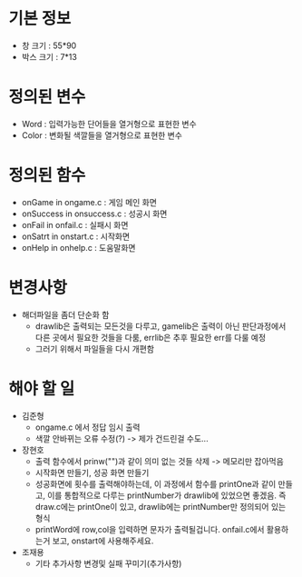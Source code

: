 
#  기본 정보
- 창 크기 : 55*90
- 박스 크기 : 7*13

# 정의된 변수
- Word : 입력가능한 단어들을 열거형으로 표현한 변수
- Color : 변화될 색깔들을 열거형으로 표현한 변수

# 정의된 함수
 - onGame in ongame.c : 게임 메인 화면
 - onSuccess in onsuccess.c : 성공시 화면
 - onFail in onfail.c : 실패시 화면
 - onSatrt in onstart.c : 시작화면
 - onHelp in onhelp.c : 도움말화면

 # 변경사항
 - 해더파일을 좀더 단순화 함
    - drawlib은 출력되는 모든것을 다루고, gamelib은 출력이 아닌 판단과정에서 다른 곳에서 필요한 것들을 다룸, errlib은 추후 필요한 err를 다룰 예정
    - 그러기 위해서 파일들을 다시 개편함

 # 해야 할 일
 - 김준형
    - ongame.c 에서 정답 임시 출력
    - 색깔 안바뀌는 오류 수정(?) -> 제가 건드린걸 수도...
 - 장현호 
    - 출력 함수에서 prinw("")과 같이 의미 없는 것들 삭제 -> 메모리만 잡아먹음
    - 시작화면 만들기, 성공 화면 만들기
    - 성공화면에 횟수를 출력해야하는데, 이 과정에서 함수를 printOne과 같이 만들고, 이를 통합적으로 다루는 printNumber가 drawlib에 있었으면 좋겠음. 즉 draw.c에는 printOne이 있고, drawlib에는 printNumber만 정의되어 있는 형식
    - printWord에 row,col을 입력하면 문자가 출력될겁니다. onfail.c에서 활용하는거 보고, onstart에 사용해주세요.
 - 조재용
    - 기타 추가사항 변경및 실패 꾸미기(추가사항)